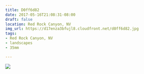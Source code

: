 ```yaml
---
title: D0ff6d82
date: 2017-05-16T21:08:31-08:00
draft: false
location: Red Rock Canyon, NV
img_url: https://d17enza3bfujl8.cloudfront.net/d0ff6d82.jpg
tags:
- Red Rock Canyon, NV
- landscapes
- 35mm

---
```


![](https://d17enza3bfujl8.cloudfront.net/d0ff6d82.jpg)
